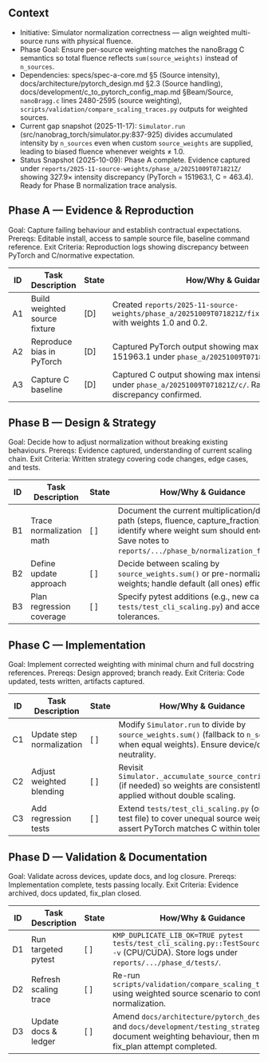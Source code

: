 ## Context
- Initiative: Simulator normalization correctness — align weighted multi-source runs with physical fluence.
- Phase Goal: Ensure per-source weighting matches the nanoBragg C semantics so total fluence reflects `sum(source_weights)` instead of `n_sources`.
- Dependencies: specs/spec-a-core.md §5 (Source intensity), docs/architecture/pytorch_design.md §2.3 (Source handling), docs/development/c_to_pytorch_config_map.md §Beam/Source, `nanoBragg.c` lines 2480-2595 (source weighting), `scripts/validation/compare_scaling_traces.py` outputs for weighted sources.
- Current gap snapshot (2025-11-17): `Simulator.run` (src/nanobrag_torch/simulator.py:837-925) divides accumulated intensity by `n_sources` even when custom `source_weights` are supplied, leading to biased fluence whenever weights ≠ 1.0.
- Status Snapshot (2025-10-09): Phase A complete. Evidence captured under `reports/2025-11-source-weights/phase_a/20251009T071821Z/` showing 327.9× intensity discrepancy (PyTorch = 151963.1, C = 463.4). Ready for Phase B normalization trace analysis.

## Phase A — Evidence & Reproduction
Goal: Capture failing behaviour and establish contractual expectations.
Prereqs: Editable install, access to sample source file, baseline command reference.
Exit Criteria: Reproduction logs showing discrepancy between PyTorch and C/normative expectation.

| ID | Task Description | State | How/Why & Guidance |
| --- | --- | --- | --- |
| A1 | Build weighted source fixture | [D] | Created `reports/2025-11-source-weights/phase_a/20251009T071821Z/fixtures/two_sources.txt` with weights 1.0 and 0.2. |
| A2 | Reproduce bias in PyTorch | [D] | Captured PyTorch output showing max intensity 101.1, total 151963.1 under `phase_a/20251009T071821Z/py/`. |
| A3 | Capture C baseline | [D] | Captured C output showing max intensity 0.009, total 463.4 under `phase_a/20251009T071821Z/c/`. Ratio = 327.9× discrepancy confirmed. |

## Phase B — Design & Strategy
Goal: Decide how to adjust normalization without breaking existing behaviours.
Prereqs: Evidence captured, understanding of current scaling chain.
Exit Criteria: Written strategy covering code changes, edge cases, and tests.

| ID | Task Description | State | How/Why & Guidance |
| --- | --- | --- | --- |
| B1 | Trace normalization math | [ ] | Document the current multiplication/division path (steps, fluence, capture_fraction) and identify where weight sum should enter. Save notes to `reports/.../phase_b/normalization_flow.md`. |
| B2 | Define update approach | [ ] | Decide between scaling by `source_weights.sum()` or pre-normalizing weights; handle default (all ones) efficiently. |
| B3 | Plan regression coverage | [ ] | Specify pytest additions (e.g., new case in `tests/test_cli_scaling.py`) and acceptable tolerances. |

## Phase C — Implementation
Goal: Implement corrected weighting with minimal churn and full docstring references.
Prereqs: Design approved; branch ready.
Exit Criteria: Code updated, tests written, artifacts captured.

| ID | Task Description | State | How/Why & Guidance |
| --- | --- | --- | --- |
| C1 | Update step normalization | [ ] | Modify `Simulator.run` to divide by `source_weights.sum()` (fallback to `n_sources` when equal weights). Ensure device/dtype neutrality. |
| C2 | Adjust weighted blending | [ ] | Revisit `Simulator._accumulate_source_contribution` (if needed) so weights are consistently applied without double scaling. |
| C3 | Add regression tests | [ ] | Extend `tests/test_cli_scaling.py` (or new test file) to cover unequal source weights; assert PyTorch matches C within tolerance. |

## Phase D — Validation & Documentation
Goal: Validate across devices, update docs, and log closure.
Prereqs: Implementation complete, tests passing locally.
Exit Criteria: Evidence archived, docs updated, fix_plan closed.

| ID | Task Description | State | How/Why & Guidance |
| --- | --- | --- | --- |
| D1 | Run targeted pytest | [ ] | `KMP_DUPLICATE_LIB_OK=TRUE pytest tests/test_cli_scaling.py::TestSourceWeights -v` (CPU/CUDA). Store logs under `reports/.../phase_d/tests/`. |
| D2 | Refresh scaling trace | [ ] | Re-run `scripts/validation/compare_scaling_traces.py` using weighted source scenario to confirm normalization. |
| D3 | Update docs & ledger | [ ] | Amend `docs/architecture/pytorch_design.md` and `docs/development/testing_strategy.md` to document weighting behaviour, then mark fix_plan attempt completed. |
